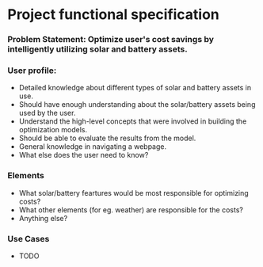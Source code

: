 # Project functional specification

### Problem Statement: Optimize user's cost savings by intelligently utilizing solar and battery assets.

### User profile:
- Detailed knowledge about different types of solar and battery assets in use.
- Should have enough understanding about the solar/battery assets being used by the user.
- Understand the high-level concepts that were involved in building the optimization models.
- Should be able to evaluate the results from the model.
- General knowledge in navigating a webpage.
- What else does the user need to know?

### Elements
- What solar/battery feartures would be most responsible for optimizing costs?
- What other elements (for eg. weather) are responsible for the costs?
- Anything else?

### Use Cases
- TODO
